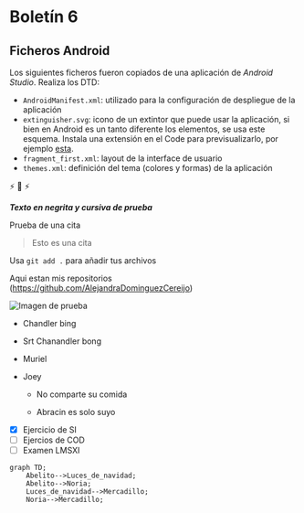 # Boletín 6
## Ficheros Android

Los siguientes ficheros fueron copiados de una aplicación de *Android Studio*. Realiza los DTD:

- `AndroidManifest.xml`: utilizado para la configuración de despliegue de la aplicación
- `extinguisher.svg`: icono de un extintor que puede usar la aplicación, si bien en Android es un tanto diferente los elementos, se usa este esquema. Instala una extensión en el Code para previsualizarlo, por ejemplo [esta](https://marketplace.visualstudio.com/items?itemName=jock.svg).
- `fragment_first.xml`: layout de la interface de usuario
- `themes.xml`: definición del tema (colores y formas) de la aplicación

:zap: :goat: :zap:

_**Texto en negrita y cursiva de prueba**_

Prueba de una cita
>Esto es una cita

Usa `git add .` para añadir tus archivos

Aqui estan mis repositorios (https://github.com/AlejandraDominguezCereijo)

![Imagen de prueba](https://images.ecestaticos.com/sYZ8FqSs1FLFd3e3D7vJ5mvd1kk=/170x0:680x383/1200x900/filters:fill(white):format(jpg)/f.elconfidencial.com%2Foriginal%2Fd29%2F9e2%2F373%2Fd299e2373be47b8c52fdef23736c3a99.jpg)

* Chandler bing

* Srt Chanandler bong

* Muriel

* Joey
  
  - No comparte su comida

  - Abracin es solo suyo

- [x] Ejercicio de SI
- [ ] Ejercios de COD
- [ ] Examen LMSXI

```mermaid
graph TD;
    Abelito-->Luces_de_navidad;
    Abelito-->Noria;
    Luces_de_navidad-->Mercadillo;
    Noria-->Mercadillo;
```


